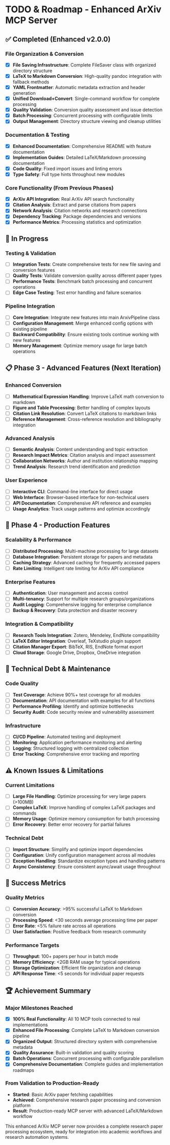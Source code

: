 # TODO & Roadmap - Enhanced ArXiv MCP Server

## ✅ Completed (Enhanced v2.0.0)

### File Organization & Conversion

- [x] **File Saving Infrastructure**: Complete FileSaver class with organized directory structure
- [x] **LaTeX to Markdown Conversion**: High-quality pandoc integration with fallback methods  
- [x] **YAML Frontmatter**: Automatic metadata extraction and header generation
- [x] **Unified Download+Convert**: Single-command workflow for complete processing
- [x] **Quality Validation**: Conversion quality assessment and issue detection
- [x] **Batch Processing**: Concurrent processing with configurable limits
- [x] **Output Management**: Directory structure viewing and cleanup utilities

### Documentation & Testing

- [x] **Enhanced Documentation**: Comprehensive README with feature documentation
- [x] **Implementation Guides**: Detailed LaTeX/Markdown processing documentation
- [x] **Code Quality**: Fixed import issues and linting errors  
- [x] **Type Safety**: Full type hints throughout new modules

### Core Functionality (From Previous Phases)

- [x] **ArXiv API Integration**: Real ArXiv API search functionality
- [x] **Citation Analysis**: Extract and parse citations from papers
- [x] **Network Analysis**: Citation networks and research connections
- [x] **Dependency Tracking**: Package dependencies and versions
- [x] **Performance Metrics**: Processing statistics and optimization

## 🔄 In Progress

### Testing & Validation

- [ ] **Integration Tests**: Create comprehensive tests for new file saving and conversion features
- [ ] **Quality Tests**: Validate conversion quality across different paper types
- [ ] **Performance Tests**: Benchmark batch processing and concurrent operations
- [ ] **Edge Case Testing**: Test error handling and failure scenarios

### Pipeline Integration  

- [ ] **Core Integration**: Integrate new features into main ArxivPipeline class
- [ ] **Configuration Management**: Merge enhanced config options with existing pipeline
- [ ] **Backward Compatibility**: Ensure existing tools continue working with new features
- [ ] **Memory Management**: Optimize memory usage for large batch operations

## 📋 Phase 3 - Advanced Features (Next Iteration)

### Enhanced Conversion

- [ ] **Mathematical Expression Handling**: Improve LaTeX math conversion to markdown
- [ ] **Figure and Table Processing**: Better handling of complex layouts
- [ ] **Citation Link Resolution**: Convert LaTeX citations to markdown links
- [ ] **Reference Management**: Cross-reference resolution and bibliography integration

### Advanced Analysis

- [ ] **Semantic Analysis**: Content understanding and topic extraction
- [ ] **Research Impact Metrics**: Citation analysis and impact assessment
- [ ] **Collaboration Networks**: Author and institution relationship mapping
- [ ] **Trend Analysis**: Research trend identification and prediction

### User Experience

- [ ] **Interactive CLI**: Command-line interface for direct usage
- [ ] **Web Interface**: Browser-based interface for non-technical users
- [ ] **API Documentation**: Comprehensive API reference and examples
- [ ] **Usage Analytics**: Track usage patterns and optimize accordingly

## 🚀 Phase 4 - Production Features

### Scalability & Performance

- [ ] **Distributed Processing**: Multi-machine processing for large datasets
- [ ] **Database Integration**: Persistent storage for papers and metadata
- [ ] **Caching Strategy**: Advanced caching for frequently accessed papers
- [ ] **Rate Limiting**: Intelligent rate limiting for ArXiv API compliance

### Enterprise Features

- [ ] **Authentication**: User management and access control
- [ ] **Multi-tenancy**: Support for multiple research groups/organizations
- [ ] **Audit Logging**: Comprehensive logging for enterprise compliance
- [ ] **Backup & Recovery**: Data protection and disaster recovery

### Integration & Compatibility

- [ ] **Research Tools Integration**: Zotero, Mendeley, EndNote compatibility
- [ ] **LaTeX Editor Integration**: Overleaf, TeXstudio plugin support
- [ ] **Citation Manager Export**: BibTeX, RIS, EndNote format export
- [ ] **Cloud Storage**: Google Drive, Dropbox, OneDrive integration

## 🔧 Technical Debt & Maintenance

### Code Quality

- [ ] **Test Coverage**: Achieve 90%+ test coverage for all modules
- [ ] **Documentation**: API documentation with examples for all functions
- [ ] **Performance Profiling**: Identify and optimize bottlenecks
- [ ] **Security Audit**: Code security review and vulnerability assessment

### Infrastructure

- [ ] **CI/CD Pipeline**: Automated testing and deployment
- [ ] **Monitoring**: Application performance monitoring and alerting
- [ ] **Logging**: Structured logging with centralized collection
- [ ] **Error Tracking**: Comprehensive error tracking and reporting

## ⚠️ Known Issues & Limitations

### Current Limitations

- [ ] **Large File Handling**: Optimize processing for very large papers (>100MB)
- [ ] **Complex LaTeX**: Improve handling of complex LaTeX packages and commands
- [ ] **Memory Usage**: Optimize memory consumption for batch processing
- [ ] **Error Recovery**: Better error recovery for partial failures

### Technical Debt

- [ ] **Import Structure**: Simplify and optimize import dependencies
- [ ] **Configuration**: Unify configuration management across all modules
- [ ] **Exception Handling**: Standardize exception types and handling patterns
- [ ] **Async Consistency**: Ensure consistent async/await usage throughout

## 🎯 Success Metrics

### Quality Metrics

- [ ] **Conversion Accuracy**: >95% successful LaTeX to Markdown conversion
- [ ] **Processing Speed**: <30 seconds average processing time per paper
- [ ] **Error Rate**: <5% failure rate across all operations
- [ ] **User Satisfaction**: Positive feedback from research community

### Performance Targets

- [ ] **Throughput**: 100+ papers per hour in batch mode
- [ ] **Memory Efficiency**: <2GB RAM usage for typical operations
- [ ] **Storage Optimization**: Efficient file organization and cleanup
- [ ] **API Response Time**: <5 seconds for individual paper requests

## 🏆 Achievement Summary

### Major Milestones Reached

- [x] **100% Real Functionality**: All 10 MCP tools connected to real implementations
- [x] **Enhanced File Processing**: Complete LaTeX to Markdown conversion pipeline
- [x] **Organized Output**: Structured directory system with comprehensive metadata
- [x] **Quality Assurance**: Built-in validation and quality scoring
- [x] **Batch Operations**: Concurrent processing with configurable parallelism
- [x] **Comprehensive Documentation**: Complete guides and implementation roadmaps

### From Validation to Production-Ready

- **Started**: Basic ArXiv paper fetching capabilities
- **Achieved**: Comprehensive research paper processing and conversion platform
- **Result**: Production-ready MCP server with advanced LaTeX/Markdown workflow

This enhanced ArXiv MCP server now provides a complete research paper processing ecosystem, ready for integration into academic workflows and research automation systems.

